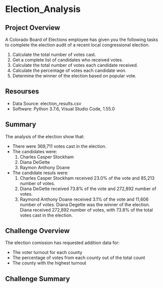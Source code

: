 # Election_Analysis

## Project Overview
A Colorado Board of Elections employee has given you the following tasks to complete the election audit of a recent local congressional election.

1. Calculate the total number of votes cast.
2. Get a complete list of candidates who received votes.
3. Calculate the total number of votes each candidate received.
4. Calculate the percentage of votes each candidate won.
5. Determine the winner of the election based on popular vote. 

## Resourses
- Data Source: election_results.csv
- Software: Python 3.7.6, Visual Studio Code, 1.55.0

## Summary 
The analysis of the election show that:
- There were 369,711 votes cast in the election.
- The candidates were:
  1. Charles Casper Stockham
  2. Diana DeGette
  3. Raymon Anthony Doane
- The candidate resuls were:
  1. Charles Casper Stockham received 23.0% of the vote and 85,213 number of votes.
  2. Diana DeGette received 73.8% of the vote and 272,892 number of votes.
  3. Raymond Anthony Doane received 3.1% of the vote and 11,606 number of votes.
Diana Degette was the winner of the election. Diana received 272,892 number of votes, with 73.8% of the total votes cast in the election. 

## Challenge Overview
The election comission has requested addition data for:
   - The voter turnout for each county
   - The percentage of votes from each county out of the total count
   - The county with the highest turnout
 
 ## Challenge Summary
 


  
